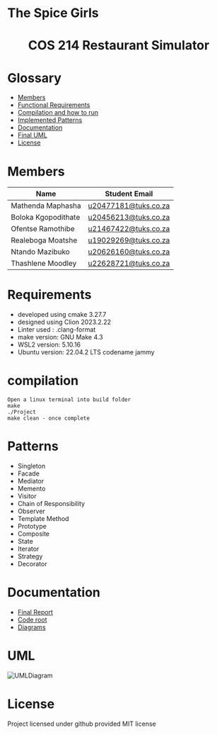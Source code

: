 # The Spice Girls
<h1 align="center"> COS 214 Restaurant Simulator </h1>

# Glossary

- [Members](#Members)
- [Functional Requirements](#Requirements)
- [Compilation and how to run](#compilation)
- [Implemented Patterns](#Patterns)
- [Documentation](#Documentation)
- [Final UML](#UML)
- [License](#License)

# Members

| Name | Student Email |
| ----------- | ----------- |
| Mathenda Maphasha | u20477181@tuks.co.za |
| Boloka Kgopodithate | u20456213@tuks.co.za |
| Ofentse Ramothibe | u21467422@tuks.co.za |
| Realeboga Moatshe | u19029269@tuks.co.za |
| Ntando Mazibuko | u20626160@tuks.co.za |
| Thashlene Moodley | u22628721@tuks.co.za |

# Requirements

- developed using cmake 3.27.7
- designed using Clion 2023.2.22
- Linter used : .clang-format
- make version: GNU Make 4.3
- WSL2 version: 5.10.16
- Ubuntu version: 22.04.2 LTS codename jammy
# compilation
```
Open a linux terminal into build folder
make
./Project
make clean - once complete
```
# Patterns
- Singleton
- Facade
- Mediator
- Memento
- Visitor
- Chain of Responsibility
- Observer
- Template Method
- Prototype
- Composite
- State
- Iterator
- Strategy
- Decorator

# Documentation
- [Final Report](https://github.com/The1Don1/Restaurant-Sim/blob/main/Documentation)
- [Code root](https://github.com/The1Don1/Restaurant-Sim/tree/main/Code/Project/Project)
- [Diagrams](https://github.com/The1Don1/Restaurant-Sim/tree/main/Diagrams)

# UML
![UMLDiagram](https://github.com/The1Don1/Restaurant-Sim/blob/main/Diagrams/Restaurant%20Simulator.png)


# License
  Project licensed under github provided MIT license
